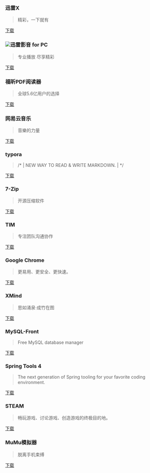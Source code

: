 ### 迅雷X

> 精彩，一下就有

[下载][xunlei]



### <img src="https://cdn.jsdelivr.net/gh/occlive/ImageStore//javabase/video.png"/>迅雷影音 for PC

> 专业播放 尽享精彩

[下载][xunleivideo]



### 福昕PDF阅读器

> 全球5.6亿用户的选择

[下载][pdf]



### 网易云音乐

> 音樂的力量

[下载][music]



### typora

> /* | NEW WAY TO READ & WRITE MARKDOWN. |  */

[下载][typora]



### 7-Zip

> 开源压缩软件

[下载][7zip]



### TIM

> 专注团队沟通协作

[下载][tim]



### Google Chrome

> 更易用、更安全、更快速。

[下载][chrome]



### XMind

> 思如涌泉·成竹在图

[下载][xmind]



### MySQL-Front

> Free MySQL database manager

[下载][mysql]



### Spring Tools 4

> The next generation of Spring tooling for your favorite coding environment.

[下载][sts]



### STEAM

> 畅玩游戏、讨论游戏、创造游戏的终极目的地。

[下载][steam]

### MuMu模拟器

> 脱离手机束缚

[下载][mumu]



[xunlei]:https://www.xunlei.com/
[xunleivideo]:http://video.xunlei.com/pc.html
[pdf]:https://www.foxitsoftware.cn/
[music]:https://music.163.com/#/download
[typora]:https://typora.io/
[7zip]:https://sparanoid.com/lab/7z/
[tim]:https://office.qq.com/download.html
[chrome]:https://www.google.cn/intl/zh-CN/chrome/
[xmind]:https://www.xmind.cn/
[mysql]:https://mysql-front.en.softonic.com/?ex=CORE-117.5
[sts]:https://spring.io/tools
[mumu]:https://mumu.163.com/
[steam]:https://store.steampowered.com/about/
